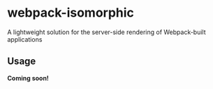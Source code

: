 # webpack-isomorphic
A lightweight solution for the server-side rendering of Webpack-built applications

## Usage

**Coming soon!**
